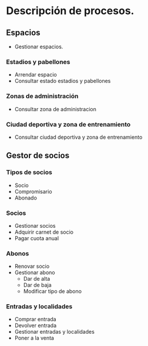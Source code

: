 # Descripción de procesos.

## Espacios
- Gestionar espacios.
### Estadios y pabellones
- Arrendar espacio
- Consultar estado estadios y pabellones
### Zonas de administración
- Consultar zona de administracion
### Ciudad deportiva y zona de entrenamiento
- Consultar ciudad deportiva y zona de entrenamiento

## Gestor de socios
### Tipos de socios
- Socio
- Compromisario
- Abonado
### Socios
- Gestionar socios
- Adquirir carnet de socio
- Pagar cuota anual

### Abonos
- Renovar socio
- Gestionar abono 
  - Dar de alta
  - Dar de baja
  - Modificar tipo de abono  
  
### Entradas y localidades
- Comprar entrada
- Devolver entrada
- Gestionar entradas y localidades
- Poner a la venta
